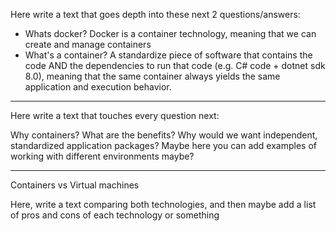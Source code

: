 Here write a text that goes depth into these next 2 questions/answers:

- Whats docker?
		Docker is a container technology, meaning that we can create and manage containers
- What's a container?
		 A standardize piece of software that contains the code AND the dependencies to run that code (e.g. C# code + dotnet sdk 8.0), meaning that the same container always yields the same application and execution behavior.
---
Here write a text that touches every question next:

Why containers?
What are the benefits?
Why would we want independent, standardized application packages?
Maybe here you can add examples of working with different environments maybe?

---

Containers vs Virtual machines


Here, write a text comparing both technologies, and then maybe add a list of pros and cons of each technology or something